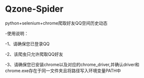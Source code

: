 # Qzone-Spider
python+selenium+chrome爬取好友QQ空间历史动态

-使用说明：

-1、请确保您已登录QQ

-2、该爬虫只允许爬取QQ好友

-3、请确保您已安装chrome以及对应的chrome_driver,并确认driver和chrome.exe存在于同一文件夹且将路径写入环境变量PATH中
